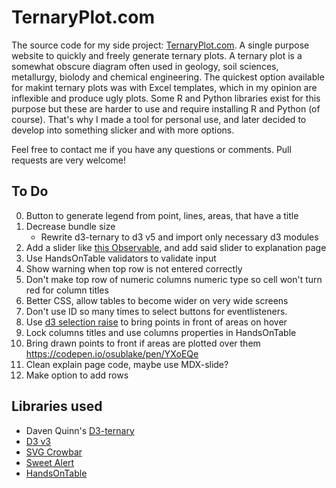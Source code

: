 # TernaryPlot.com

The source code for my side project: [TernaryPlot.com](http://www.ternaryplot.com). A single purpose website to quickly and freely generate ternary plots. A ternary plot is a somewhat obscure diagram often used in geology, soil sciences, metallurgy, biolody and chemical engineering. The quickest option available for makint ternary plots was with Excel templates, which in my opinion are inflexible and produce ugly plots. Some R and Python libraries exist for this purpose but these are harder to use and require installing R and Python (of course). That's why I made a tool for personal use, and later decided to develop into something slicker and with more options.

Feel free to contact me if you have any questions or comments. Pull requests are very welcome!

## To Do

0. Button to generate legend from point, lines, areas, that have a title
1. Decrease bundle size
    * Rewrite d3-ternary to d3 v5 and import only necessary d3 modules
1. Add a slider like [this Observable](https://observablehq.com/@yurivish/ternary-slider), and add said slider to explanation page
2. Use HandsOnTable validators to validate input
3. Show warning when top row is not entered correctly
6. Don't make top row of numeric columns numeric type so cell won't turn red for column titles
7. Better CSS, allow tables to become wider on very wide screens
9. Don't use ID so many times to select buttons for eventlisteners.
11. Use [d3 selection raise](https://github.com/d3/d3-selection#selection_raise) to bring points in front of areas on hover
12. Lock columns titles and use columns properties in HandsOnTable
13. Bring drawn points to front if areas are plotted over them https://codepen.io/osublake/pen/YXoEQe 
15. Clean explain page code, maybe use MDX-slide?
16. Make option to add rows


## Libraries used

* Daven Quinn's [D3-ternary](https://github.com/davenquinn/d3-ternary)
* [D3 v3](https://d3js.org/)
* [SVG Crowbar](https://github.com/NYTimes/svg-crowbar)
* [Sweet Alert](https://sweetalert.js.org/)
* [HandsOnTable](https://handsontable.com/)
